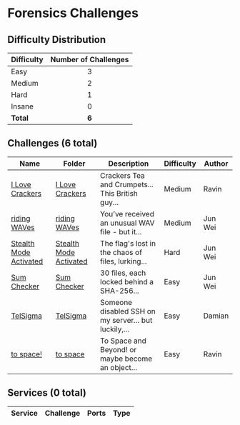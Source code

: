 
# Forensics Challenges

## Difficulty Distribution
| Difficulty | Number of Challenges |
|------------|:--------------------:|
| Easy | 3 |
| Medium | 2 |
| Hard | 1 |
| Insane | 0 |
| **Total** | **6** |

## Challenges (6 total)
| Name | Folder | Description | Difficulty | Author |
|------|--------|-------------|------------|--------|
| [I Love Crackers](<./I Love Crackers>) | [I Love Crackers](<./I Love Crackers>) | Crackers Tea and Crumpets... This British guy... | Medium | Ravin |
| [riding WAVes](<./riding WAVes>) | [riding WAVes](<./riding WAVes>) | You’ve received an unusual WAV file - but it... | Medium | Jun Wei |
| [Stealth Mode Activated](<./Stealth Mode Activated>) | [Stealth Mode Activated](<./Stealth Mode Activated>) | The flag's lost in the chaos of files, lurking... | Hard | Jun Wei |
| [Sum Checker](<./Sum Checker>) | [Sum Checker](<./Sum Checker>) | 30 files, each locked behind a SHA-256... | Easy | Jun Wei |
| [TelSigma](<./TelSigma>) | [TelSigma](<./TelSigma>) | Someone disabled SSH on my server… but luckily,... | Easy | Damian |
| [to space!](<./to space>) | [to space](<./to space>) | To Space and Beyond! or maybe become an object... | Easy | Ravin |

## Services (0 total)
| Service | Challenge | Ports | Type |
|---------|-----------|-------|------|

